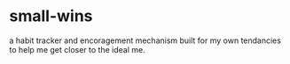 # small-wins
a habit tracker and encoragement mechanism built for my own tendancies to help me get closer to the ideal me.
